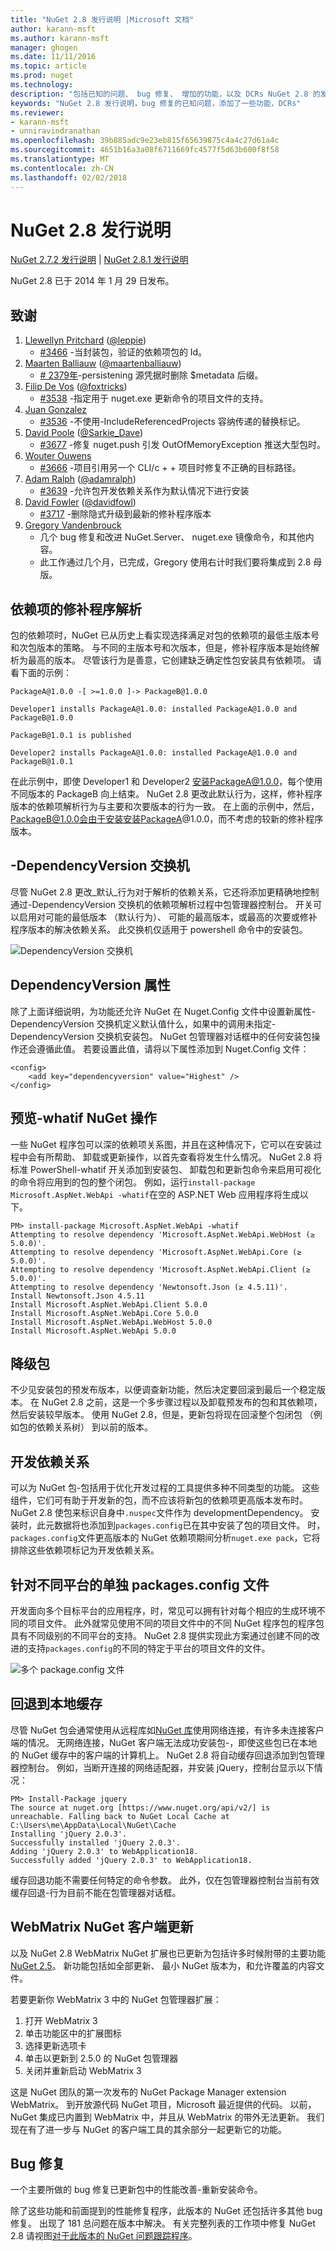 ```yaml
---
title: "NuGet 2.8 发行说明 |Microsoft 文档"
author: karann-msft
ms.author: karann-msft
manager: ghogen
ms.date: 11/11/2016
ms.topic: article
ms.prod: nuget
ms.technology: 
description: "包括已知的问题、 bug 修复、 增加的功能，以及 DCRs NuGet 2.8 的发行说明。"
keywords: "NuGet 2.8 发行说明，bug 修复的已知问题，添加了一些功能，DCRs"
ms.reviewer:
- karann-msft
- unniravindranathan
ms.openlocfilehash: 39b885adc9e23eb815f65639875c4a4c27d61a4c
ms.sourcegitcommit: 4651b16a3a08f6711669fc4577f5d63b600f8f58
ms.translationtype: MT
ms.contentlocale: zh-CN
ms.lasthandoff: 02/02/2018
---
```

# <a name="nuget-28-release-notes"></a>NuGet 2.8 发行说明

[NuGet 2.7.2 发行说明](../release-notes/nuget-2.7.2.md) | [NuGet 2.8.1 发行说明](../release-notes/nuget-2.8.1.md)

NuGet 2.8 已于 2014 年 1 月 29 日发布。

## <a name="acknowledgements"></a>致谢

1. [Llewellyn Pritchard](https://www.codeplex.com/site/users/view/leppie) ([@leppie](https://twitter.com/leppie))
    - [#3466](https://nuget.codeplex.com/workitem/3466) -当封装包，验证的依赖项包的 Id。
1. [Maarten Balliauw](https://www.codeplex.com/site/users/view/maartenba) ([@maartenballiauw](https://twitter.com/maartenballiauw))
    - [# 2379年](https://nuget.codeplex.com/workitem/2379)-persistening 源凭据时删除 $metadata 后缀。
1. [Filip De Vos](https://www.codeplex.com/site/users/view/FilipDeVos) ([@foxtricks](https://twitter.com/foxtricks))
    - [#3538](http://nuget.codeplex.com/workitem/3538) -指定用于 nuget.exe 更新命令的项目文件的支持。
1. [Juan Gonzalez](https://www.codeplex.com/site/users/view/jjgonzalez)
    - [#3536](http://nuget.codeplex.com/workitem/3536) -不使用-IncludeReferencedProjects 容纳传递的替换标记。
1. [David Poole](https://www.codeplex.com/site/users/view/Sarkie) ([@Sarkie_Dave](https://twitter.com/Sarkie_Dave))
    - [#3677](http://nuget.codeplex.com/workitem/3677) -修复 nuget.push 引发 OutOfMemoryException 推送大型包时。
1. [Wouter Ouwens](https://www.codeplex.com/site/users/view/Despotes)
    - [#3666](http://nuget.codeplex.com/workitem/3666) -项目引用另一个 CLI/c + + 项目时修复不正确的目标路径。
1. [Adam Ralph](http://www.codeplex.com/site/users/view/adamralph) ([@adamralph](https://twitter.com/adamralph))
    - [#3639](https://nuget.codeplex.com/workitem/3639) -允许包开发依赖关系作为默认情况下进行安装
1. [David Fowler](https://www.codeplex.com/site/users/view/dfowler) ([@davidfowl](https://twitter.com/davidfowl))
    - [#3717](https://nuget.codeplex.com/workitem/3717) -删除隐式升级到最新的修补程序版本
1. [Gregory Vandenbrouck](https://www.codeplex.com/site/users/view/vdbg)
    - 几个 bug 修复和改进 NuGet.Server、 nuget.exe 镜像命令，和其他内容。
    - 此工作通过几个月，已完成，Gregory 使用右计时我们要将集成到 2.8 母版。

## <a name="patch-resolution-for-dependencies"></a>依赖项的修补程序解析

包的依赖项时，NuGet 已从历史上看实现选择满足对包的依赖项的最低主版本号和次包版本的策略。 与不同的主版本号和次版本，但是，修补程序版本是始终解析为最高的版本。 尽管该行为是善意，它创建缺乏确定性包安装具有依赖项。 请看下面的示例：

    PackageA@1.0.0 -[ >=1.0.0 ]-> PackageB@1.0.0

    Developer1 installs PackageA@1.0.0: installed PackageA@1.0.0 and PackageB@1.0.0

    PackageB@1.0.1 is published

    Developer2 installs PackageA@1.0.0: installed PackageA@1.0.0 and PackageB@1.0.1

在此示例中，即使 Developer1 和 Developer2 安装PackageA@1.0.0，每个使用不同版本的 PackageB 向上结束。 NuGet 2.8 更改此默认行为，这样，修补程序版本的依赖项解析行为与主要和次要版本的行为一致。 在上面的示例中，然后，PackageB@1.0.0会由于安装安装PackageA@1.0.0，而不考虑的较新的修补程序版本。

## <a name="-dependencyversion-switch"></a>-DependencyVersion 交换机

尽管 NuGet 2.8 更改_默认_行为对于解析的依赖关系，它还将添加更精确地控制通过-DependencyVersion 交换机的依赖项解析过程中包管理器控制台。 开关可以启用对可能的最低版本 （默认行为）、 可能的最高版本，或最高的次要或修补程序版本的解决依赖关系。  此交换机仅适用于 powershell 命令中的安装包。

![DependencyVersion 交换机](./media/NuGet-2.8/dependencyversion.png)

## <a name="dependencyversion-attribute"></a>DependencyVersion 属性

除了上面详细说明，为功能还允许 NuGet 在 Nuget.Config 文件中设置新属性-DependencyVersion 交换机定义默认值什么，如果中的调用未指定-DependencyVersion 交换机安装包。 NuGet 包管理器对话框中的任何安装包操作还会遵循此值。 若要设置此值，请将以下属性添加到 Nuget.Config 文件：

    <config>
        <add key="dependencyversion" value="Highest" />
    </config>

## <a name="preview-nuget-operations-with--whatif"></a>预览-whatif NuGet 操作

一些 NuGet 程序包可以深的依赖项关系图，并且在这种情况下，它可以在安装过程中会有所帮助、 卸载或更新操作，以首先查看将发生什么情况。 NuGet 2.8 将标准 PowerShell-whatif 开关添加到安装包、 卸载包和更新包命令来启用可视化的命令将应用到的包的整个闭包。 例如，运行`install-package Microsoft.AspNet.WebApi -whatif`在空的 ASP.NET Web 应用程序将生成以下。

    PM> install-package Microsoft.AspNet.WebApi -whatif
    Attempting to resolve dependency 'Microsoft.AspNet.WebApi.WebHost (≥ 5.0.0)'.
    Attempting to resolve dependency 'Microsoft.AspNet.WebApi.Core (≥ 5.0.0)'.
    Attempting to resolve dependency 'Microsoft.AspNet.WebApi.Client (≥ 5.0.0)'.
    Attempting to resolve dependency 'Newtonsoft.Json (≥ 4.5.11)'.
    Install Newtonsoft.Json 4.5.11
    Install Microsoft.AspNet.WebApi.Client 5.0.0
    Install Microsoft.AspNet.WebApi.Core 5.0.0
    Install Microsoft.AspNet.WebApi.WebHost 5.0.0
    Install Microsoft.AspNet.WebApi 5.0.0

## <a name="downgrade-package"></a>降级包

不少见安装包的预发布版本，以便调查新功能，然后决定要回滚到最后一个稳定版本。 在 NuGet 2.8 之前，这是一个多步骤过程以及卸载预发布的包和其依赖项，然后安装较早版本。 使用 NuGet 2.8，但是，更新包将现在回滚整个包闭包 （例如包的依赖关系树） 到以前的版本。

## <a name="development-dependencies"></a>开发依赖关系

可以为 NuGet 包-包括用于优化开发过程的工具提供多种不同类型的功能。 这些组件，它们可有助于开发新的包，而不应该将新包的依赖项更高版本发布时。 NuGet 2.8 使包来标识自身中`.nuspec`文件作为 developmentDependency。 安装时，此元数据将也添加到`packages.config`已在其中安装了包的项目文件。 时，`packages.config`文件更高版本的 NuGet 依赖项期间分析`nuget.exe pack`，它将排除这些依赖项标记为开发依赖关系。

## <a name="individual-packagesconfig-files-for-different-platforms"></a>针对不同平台的单独 packages.config 文件

开发面向多个目标平台的应用程序，时，常见可以拥有针对每个相应的生成环境不同的项目文件。 此外就常见使用不同的项目文件中的不同 NuGet 程序包的程序包具有不同级别的不同平台的支持。 NuGet 2.8 提供实现此方案通过创建不同的改进的支持`packages.config`的不同的特定于平台的项目文件的文件。

![多个 package.config 文件](./media/NuGet-2.8/multiple-packageconfigs.png)

## <a name="fallback-to-local-cache"></a>回退到本地缓存

尽管 NuGet 包会通常使用从远程库如[NuGet 库](http://www.nuget.org/)使用网络连接，有许多未连接客户端的情况。 无网络连接，NuGet 客户端无法成功安装包-，即使这些包已在本地的 NuGet 缓存中的客户端的计算机上。 NuGet 2.8 将自动缓存回退添加到包管理器控制台。 例如，当断开连接的网络适配器，并安装 jQuery，控制台显示以下情况：

    PM> Install-Package jquery
    The source at nuget.org [https://www.nuget.org/api/v2/] is unreachable. Falling back to NuGet Local Cache at C:\Users\me\AppData\Local\NuGet\Cache
    Installing 'jQuery 2.0.3'.
    Successfully installed 'jQuery 2.0.3'.
    Adding 'jQuery 2.0.3' to WebApplication18.
    Successfully added 'jQuery 2.0.3' to WebApplication18.

缓存回退功能不需要任何特定的命令参数。 此外，仅在包管理器控制台当前有效缓存回退-行为目前不能在包管理器对话框。

## <a name="webmatrix-nuget-client-updates"></a>WebMatrix NuGet 客户端更新

以及 NuGet 2.8 WebMatrix NuGet 扩展也已更新为包括许多时候附带的主要功能[NuGet 2.5](../release-notes/nuget-2.5.md)。 新功能包括如全部更新、 最小 NuGet 版本为，和允许覆盖的内容文件。

若要更新你 WebMatrix 3 中的 NuGet 包管理器扩展：

1. 打开 WebMatrix 3
1. 单击功能区中的扩展图标
1. 选择更新选项卡
1. 单击以更新到 2.5.0 的 NuGet 包管理器
1. 关闭并重新启动 WebMatrix 3

这是 NuGet 团队的第一次发布的 NuGet Package Manager extension WebMatrix。  到开放源代码 NuGet 项目，Microsoft 最近提供的代码。 以前，NuGet 集成已内置到 WebMatrix 中，并且从 WebMatrix 的带外无法更新。  我们现在有了进一步与 NuGet 的客户端工具的其余部分一起更新它的功能。

## <a name="bug-fixes"></a>Bug 修复

一个主要所做的 bug 修复已更新包中的性能改善-重新安装命令。

除了这些功能和前面提到的性能修复程序，此版本的 NuGet 还包括许多其他 bug 修复。 出现了 181 总问题在版本中解决。 有关完整列表的工作项中修复 NuGet 2.8 请视图[对于此版本的 NuGet 问题跟踪程序](https://nuget.codeplex.com/workitem/list/advanced?release=NuGet%202.8&status=all)。
